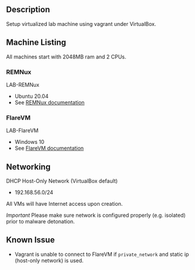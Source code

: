 ## Description
Setup virtualized lab machine using vagrant under VirtualBox.

## Machine Listing

All machines start with 2048MB ram and 2 CPUs.

### REMNux
LAB-REMNux
- Ubuntu 20.04
- See [REMNux documentation](https://docs.remnux.org/)

### FlareVM
LAB-FlareVM
- Windows 10
- See [FlareVM documentation](https://github.com/mandiant/flare-vm)

## Networking
DHCP Host-Only Network (VirtualBox default)
- 192.168.56.0/24

All VMs will have Internet access upon creation.

*Important*
Please make sure network is configured properly (e.g. isolated) prior to malware detonation.

## Known Issue
- Vagrant is unable to connect to FlareVM if `private_network` and static ip (host-only network) is used.
